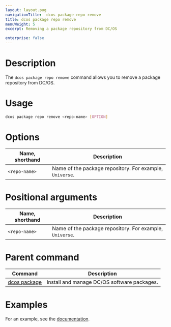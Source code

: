 ```yaml
---
layout: layout.pug
navigationTitle:  dcos package repo remove
title: dcos package repo remove
menuWeight: 5
excerpt: Removing a package repository from DC/OS

enterprise: false
---
```



# Description
The `dcos package repo remove` command allows you to remove a package repository from DC/OS.

# Usage

```bash
dcos package repo remove <repo-name> [OPTION]
```

# Options

| Name, shorthand |  Description |
|---------|-------------|
| `<repo-name>`   |   Name of the package repository. For example, `Universe`. |

# Positional arguments

| Name, shorthand |  Description |
|---------|-------------|
| `<repo-name>`   |   Name of the package repository. For example, `Universe`. |

# Parent command

| Command | Description |
|---------|-------------|
| [dcos package](/1.13/cli/command-reference/dcos-package/)   | Install and manage DC/OS software packages. |

# Examples

For an example, see the [documentation](/1.13/administering-clusters/repo/).

